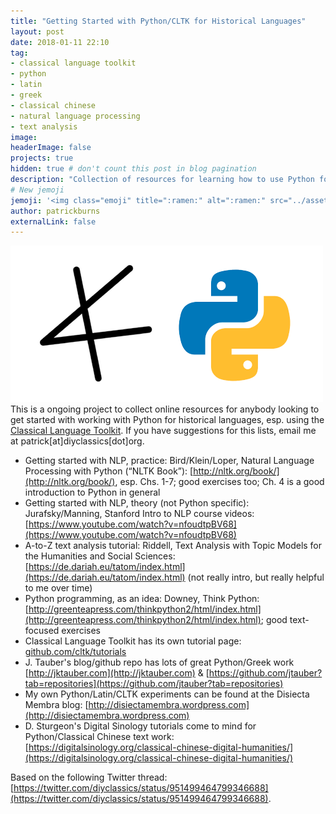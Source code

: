 ```yaml
---
title: "Getting Started with Python/CLTK for Historical Languages"
layout: post
date: 2018-01-11 22:10
tag:
- classical language toolkit
- python
- latin
- greek
- classical chinese
- natural language processing
- text analysis
image: 
headerImage: false
projects: true
hidden: true # don't count this post in blog pagination
description: "Collection of resources for learning how to use Python for work on historical language texts. "
# New jemoji
jemoji: '<img class="emoji" title=":ramen:" alt=":ramen:" src="../assets/images/paper-icon.png" height="20" width="20" align="absmiddle">'
author: patrickburns
externalLink: false
---
```

![Screenshot](../assets/images/cltk-python.png)  
This is a ongoing project to collect online resources for anybody looking to get started with working with Python for historical languages, esp. using the [Classical Language Toolkit](http://cltk.org). If you have suggestions for this lists, email me at patrick[at]diyclassics[dot]org.

- Getting started with NLP, practice: Bird/Klein/Loper, Natural Language Processing with Python (“NLTK Book”): [http://nltk.org/book/](http://nltk.org/book/), esp. Chs. 1-7; good exercises too; Ch. 4 is a good introduction to Python in general 
- Getting started with NLP, theory (not Python specific): Jurafsky/Manning, Stanford Intro to NLP course videos: [https://www.youtube.com/watch?v=nfoudtpBV68](https://www.youtube.com/watch?v=nfoudtpBV68)
- A-to-Z text analysis tutorial: Riddell, Text Analysis with Topic Models for the Humanities and Social Sciences: [https://de.dariah.eu/tatom/index.html](https://de.dariah.eu/tatom/index.html) (not really intro, but really helpful to me over time) 
- Python programming, as an idea: Downey, Think Python: [http://greenteapress.com/thinkpython2/html/index.html](http://greenteapress.com/thinkpython2/html/index.html); good text-focused exercises
- Classical Language Toolkit has its own tutorial page: [github.com/cltk/tutorials](http://github.com/cltk/tutorials) 
- J. Tauber's blog/github repo has lots of great Python/Greek work [http://jktauber.com](http://jktauber.com) & [https://github.com/jtauber?tab=repositories](https://github.com/jtauber?tab=repositories)
- My own Python/Latin/CLTK experiments can be found at the Disiecta Membra blog: [http://disiectamembra.wordpress.com](http://disiectamembra.wordpress.com)
- D. Sturgeon's Digital Sinology tutorials come to mind for Python/Classical Chinese text work: [https://digitalsinology.org/classical-chinese-digital-humanities/](https://digitalsinology.org/classical-chinese-digital-humanities/)

Based on the following Twitter thread: [https://twitter.com/diyclassics/status/951499464799346688](https://twitter.com/diyclassics/status/951499464799346688).